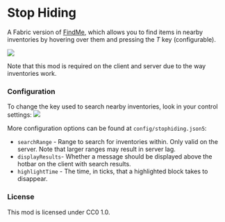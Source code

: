 # Stop Hiding

A Fabric version of [FindMe](https://www.curseforge.com/minecraft/mc-mods/findme), which allows you to find items in nearby inventories by hovering over them and pressing the *T* key (configurable). 

![](https://i.imgur.com/w4dXIOk.png)

Note that this mod is required on the client and server due to the way inventories work.

### Configuration

To change the key used to search nearby inventories, look in your control settings:
![](https://i.imgur.com/4rD0eoY.png)

More configuration options can be found at `config/stophiding.json5`:

- `searchRange` - Range to search for inventories within. Only valid on the server. Note that larger ranges may result in server lag.
- `displayResults`- Whether a message should be displayed above the hotbar on the client with search results.
- `highlightTime` - The time, in ticks, that a highlighted block takes to disappear.


### License

This mod is licensed under CC0 1.0.

